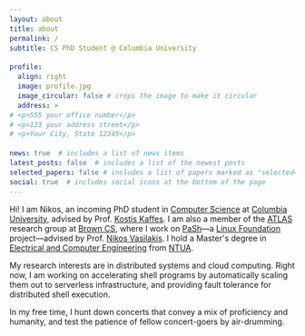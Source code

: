 ```yaml
---
layout: about
title: about
permalink: /
subtitle: CS PhD Student @ Columbia University

profile:
  align: right
  image: profile.jpg
  image_circular: false # crops the image to make it circular
  address: >
# <p>555 your office number</p>
# <p>123 your address street</p>
# <p>Your City, State 12345</p>

news: true  # includes a list of news items
latest_posts: false  # includes a list of the newest posts
selected_papers: false # includes a list of papers marked as "selected={true}"
social: true  # includes social icons at the bottom of the page
---
```


Hi! I am Nikos, an incoming PhD student in [Computer Science](https://www.cs.columbia.edu/) at [Columbia University](https://www.columbia.edu/), advised by Prof. [Kostis Kaffes](https://www.cs.columbia.edu/~kkaffes/). I am also a member of the [ATLAS](https://atlas.cs.brown.edu/) research group at [Brown CS](https://cs.brown.edu/), where I work on [PaSh](https://binpa.sh/)—a [Linux Foundation](https://www.linuxfoundation.org/) project—advised by Prof. [Nikos Vasilakis](https://nikos.vasilak.is/). I hold a Master's degree in [Electrical and Computer Engineering](https://www.ece.ntua.gr/en/) from [NTUA](https://www.ntua.gr/en/).

My research interests are in distributed systems and cloud computing. Right now, I am working on accelerating shell programs by automatically scaling them out to serverless infrastructure, and providing fault tolerance for distributed shell execution.

In my free time, I hunt down concerts that convey a mix of proficiency and humanity, and test the patience of fellow concert-goers by air-drumming.

<!-- Prefetch air-drumming image for immediate change -->
<img src="/assets/img/air-drumming.gif" style="display: none;" />

<!-- Change profile picture to air-drumming on hover -->
<script>
    document.addEventListener("DOMContentLoaded", function() {
      const profilePicture = document.getElementsByTagName("img")[0];

      const originalSrc = profilePicture.src
      const drummingSrc = "/assets/img/air-drumming.gif"

      profilePicture.addEventListener("mouseover", function() {
        profilePicture.src = drummingSrc;
      })
      profilePicture.addEventListener("mouseout", function() {
        profilePicture.src = originalSrc;
      })
    })
</script>

